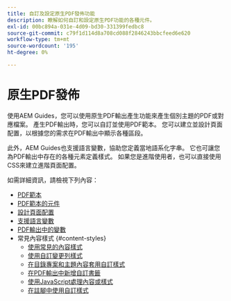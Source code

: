 ```yaml
---
title: 自訂及設定原生PDF發佈功能
description: 瞭解如何自訂和設定原生PDF功能的各種元件。
exl-id: 00bc894a-031e-4d09-bd30-331399fedbc8
source-git-commit: c79f1d114d8a708cd088f2846243bbcfeed6e620
workflow-type: tm+mt
source-wordcount: '195'
ht-degree: 0%

---
```


# 原生PDF發佈

使用AEM Guides，您可以使用原生PDF輸出產生功能來產生個別主題的PDF或對應檔案。 產生PDF輸出時，您可以自訂並使用PDF範本。 您可以建立並設計頁面配置，以根據您的需求在PDF輸出中顯示各種區段。

此外，AEM Guides也支援語言變數，協助您定義當地語系化字串。 它也可讓您為PDF輸出中存在的各種元素定義樣式。 如果您是進階使用者，也可以直接使用CSS來建立進階頁面配置。


如需詳細資訊，請檢視下列內容：
* [PDF範本](../native-pdf/pdf-template.md)
* [PDF範本的元件](../native-pdf/components-pdf-template.md)
* [設計頁面配置](../native-pdf/design-page-layout.md)
* [支援語言變數](../native-pdf/native-pdf-language-variables.md)
* [PDF輸出中的變數](../native-pdf/native-pdf-variables.md)
* 常見內容樣式 {#content-styles}
   * [使用常見的內容樣式](../native-pdf/stylesheet.md)
   * [使用自訂變更列樣式](../native-pdf/change-bar-style.md)
   * [在目錄專案和主題內容套用自訂樣式](../native-pdf/custom-style-toc.md)
   * [在PDF輸出中新增自訂書籤](../native-pdf/add-custom-bookmark.md)
   * [使用JavaScript處理內容或樣式](../native-pdf/use-javascript-content-style.md)
   * [在註腳中使用自訂樣式](../native-pdf/footnote-number-style.md)
